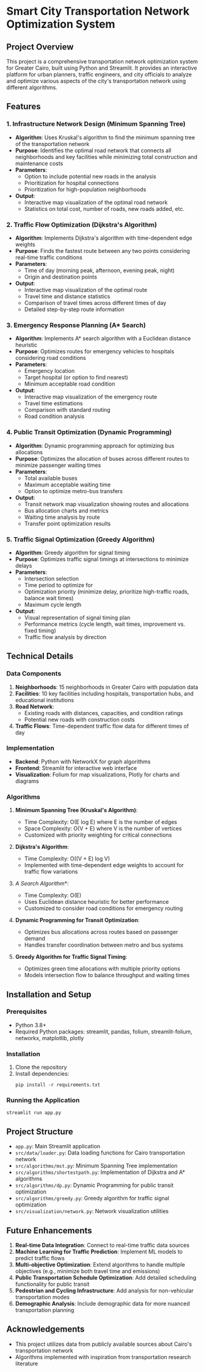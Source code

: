 # Smart City Transportation Network Optimization System

## Project Overview
This project is a comprehensive transportation network optimization system for Greater Cairo, built using Python and Streamlit. It provides an interactive platform for urban planners, traffic engineers, and city officials to analyze and optimize various aspects of the city's transportation network using different algorithms.

## Features

### 1. Infrastructure Network Design (Minimum Spanning Tree)
- **Algorithm**: Uses Kruskal's algorithm to find the minimum spanning tree of the transportation network
- **Purpose**: Identifies the optimal road network that connects all neighborhoods and key facilities while minimizing total construction and maintenance costs
- **Parameters**:
  - Option to include potential new roads in the analysis
  - Prioritization for hospital connections
  - Prioritization for high-population neighborhoods
- **Output**:
  - Interactive map visualization of the optimal road network
  - Statistics on total cost, number of roads, new roads added, etc.

### 2. Traffic Flow Optimization (Dijkstra's Algorithm)
- **Algorithm**: Implements Dijkstra's algorithm with time-dependent edge weights
- **Purpose**: Finds the fastest route between any two points considering real-time traffic conditions
- **Parameters**:
  - Time of day (morning peak, afternoon, evening peak, night)
  - Origin and destination points
- **Output**:
  - Interactive map visualization of the optimal route
  - Travel time and distance statistics
  - Comparison of travel times across different times of day
  - Detailed step-by-step route information

### 3. Emergency Response Planning (A* Search)
- **Algorithm**: Implements A* search algorithm with a Euclidean distance heuristic
- **Purpose**: Optimizes routes for emergency vehicles to hospitals considering road conditions
- **Parameters**:
  - Emergency location
  - Target hospital (or option to find nearest)
  - Minimum acceptable road condition
- **Output**:
  - Interactive map visualization of the emergency route
  - Travel time estimations
  - Comparison with standard routing
  - Road condition analysis

### 4. Public Transit Optimization (Dynamic Programming)
- **Algorithm**: Dynamic programming approach for optimizing bus allocations
- **Purpose**: Optimizes the allocation of buses across different routes to minimize passenger waiting times
- **Parameters**:
  - Total available buses
  - Maximum acceptable waiting time
  - Option to optimize metro-bus transfers
- **Output**:
  - Transit network map visualization showing routes and allocations
  - Bus allocation charts and metrics
  - Waiting time analysis by route
  - Transfer point optimization results

### 5. Traffic Signal Optimization (Greedy Algorithm)
- **Algorithm**: Greedy algorithm for signal timing
- **Purpose**: Optimizes traffic signal timings at intersections to minimize delays
- **Parameters**:
  - Intersection selection
  - Time period to optimize for
  - Optimization priority (minimize delay, prioritize high-traffic roads, balance wait times)
  - Maximum cycle length
- **Output**:
  - Visual representation of signal timing plan
  - Performance metrics (cycle length, wait times, improvement vs. fixed timing)
  - Traffic flow analysis by direction

## Technical Details

### Data Components
1. **Neighborhoods**: 15 neighborhoods in Greater Cairo with population data
2. **Facilities**: 10 key facilities including hospitals, transportation hubs, and educational institutions
3. **Road Network**:
   - Existing roads with distances, capacities, and condition ratings
   - Potential new roads with construction costs
4. **Traffic Flows**: Time-dependent traffic flow data for different times of day

### Implementation
- **Backend**: Python with NetworkX for graph algorithms
- **Frontend**: Streamlit for interactive web interface
- **Visualization**: Folium for map visualizations, Plotly for charts and diagrams

### Algorithms
1. **Minimum Spanning Tree (Kruskal's Algorithm)**:
   - Time Complexity: O(E log E) where E is the number of edges
   - Space Complexity: O(V + E) where V is the number of vertices
   - Customized with priority weighting for critical connections

2. **Dijkstra's Algorithm**:
   - Time Complexity: O((V + E) log V)
   - Implemented with time-dependent edge weights to account for traffic flow variations

3. **A* Search Algorithm**:
   - Time Complexity: O(E)
   - Uses Euclidean distance heuristic for better performance
   - Customized to consider road conditions for emergency routing

4. **Dynamic Programming for Transit Optimization**:
   - Optimizes bus allocations across routes based on passenger demand
   - Handles transfer coordination between metro and bus systems

5. **Greedy Algorithm for Traffic Signal Timing**:
   - Optimizes green time allocations with multiple priority options
   - Models intersection flow to balance throughput and waiting times

## Installation and Setup

### Prerequisites
- Python 3.8+
- Required Python packages: streamlit, pandas, folium, streamlit-folium, networkx, matplotlib, plotly

### Installation
1. Clone the repository
2. Install dependencies:
   ```
   pip install -r requirements.txt
   ```

### Running the Application
```
streamlit run app.py
```

## Project Structure
- `app.py`: Main Streamlit application
- `src/data/loader.py`: Data loading functions for Cairo transportation network
- `src/algorithms/mst.py`: Minimum Spanning Tree implementation
- `src/algorithms/shortestpath.py`: Implementation of Dijkstra and A* algorithms
- `src/algorithms/dp.py`: Dynamic Programming for public transit optimization
- `src/algorithms/greedy.py`: Greedy algorithm for traffic signal optimization
- `src/visualization/network.py`: Network visualization utilities

## Future Enhancements
1. **Real-time Data Integration**: Connect to real-time traffic data sources
2. **Machine Learning for Traffic Prediction**: Implement ML models to predict traffic flows
3. **Multi-objective Optimization**: Extend algorithms to handle multiple objectives (e.g., minimize both travel time and emissions)
4. **Public Transportation Schedule Optimization**: Add detailed scheduling functionality for public transit
5. **Pedestrian and Cycling Infrastructure**: Add analysis for non-vehicular transportation modes
6. **Demographic Analysis**: Include demographic data for more nuanced transportation planning

## Acknowledgements
- This project utilizes data from publicly available sources about Cairo's transportation network
- Algorithms implemented with inspiration from transportation research literature